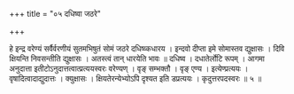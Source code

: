 +++
title = "०५ दधिष्वा जठरे"

+++

हे इन्द्र वरेण्यं सर्वैर्वरणीयं सुतमभिषुतं सोमं जठरे दधिष्व्कधारय । इन्दवो दीप्ता इमे सोमास्तव द्युक्षासः । दिवि क्षियन्ति निवसन्तीति द्युक्षासः । अतस्त्वं तान् धारयेति भावः ॥ दधिष्व । दधातेर्लोटि रूपम् । आगमा अनुदात्ता इतीटोऽनुदात्तत्वात्प्रत्ययस्वरः वरेण्यण् । वृङ् सम्भक्तौ । वृङ् एण्य । इत्येण्प्रत्ययः । वृषादित्वादाद्युदात्तः । क्युक्षासः । क्षियतेरन्येभ्योऽपि दृश्यत इति डप्रत्ययः । कृदुत्तरपदस्वरः ॥ ५ ॥